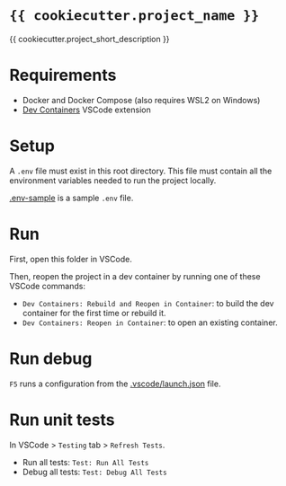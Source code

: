 # `{{ cookiecutter.project_name }}`

{{ cookiecutter.project_short_description }}

# Requirements

- Docker and Docker Compose (also requires WSL2 on Windows)
- [Dev Containers](https://marketplace.visualstudio.com/items?itemName=ms-vscode-remote.remote-containers) VSCode extension

# Setup

A `.env` file must exist in this root directory.
This file must contain all the environment variables needed to run the project locally.

[.env-sample](.env-sample) is a sample `.env` file.

# Run

First, open this folder in VSCode.

Then, reopen the project in a dev container by running one of these VSCode commands:
- `Dev Containers: Rebuild and Reopen in Container`: to build the dev container for the first time or rebuild it.
- `Dev Containers: Reopen in Container`: to open an existing container.

# Run debug

`F5` runs a configuration from the [.vscode/launch.json](.vscode/launch.json) file.

# Run unit tests

In VSCode > `Testing` tab > `Refresh Tests`.

- Run all tests: `Test: Run All Tests`
- Debug all tests: `Test: Debug All Tests`
